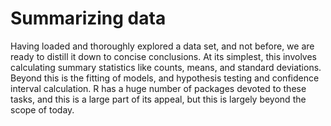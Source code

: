 # Summarizing data

Having loaded and thoroughly explored a data set, and not before, we are ready to distill it down to concise conclusions. At its simplest, this involves calculating summary statistics like counts, means, and standard deviations. Beyond this is the fitting of models, and hypothesis testing and confidence interval calculation. R has a huge number of packages devoted to these tasks, and this is a large part of its appeal, but this is largely beyond the scope of today.

